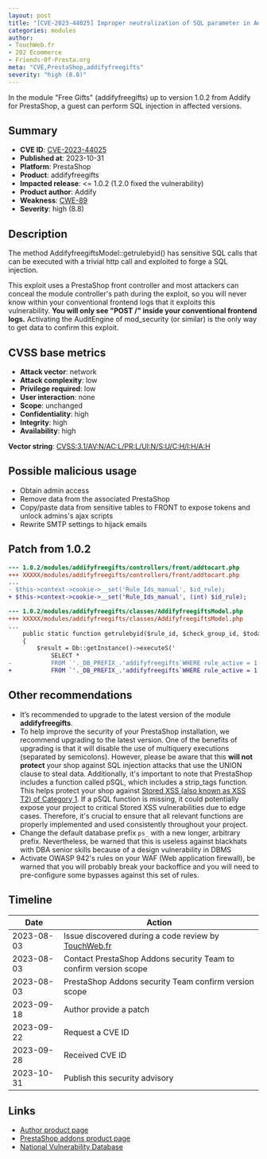 ```yaml
---
layout: post
title: "[CVE-2023-44025] Improper neutralization of SQL parameter in Addify - Free Gifts module for PrestaShop"
categories: modules
author:
- TouchWeb.fr
- 202 Ecommerce
- Friends-Of-Presta.org
meta: "CVE,PrestaShop,addifyfreegifts"
severity: "high (8.8)"
---
```


In the module "Free Gifts" (addifyfreegifts) up to version 1.0.2 from Addify for PrestaShop, a guest can perform SQL injection in affected versions.

## Summary

* **CVE ID**: [CVE-2023-44025](https://cve.mitre.org/cgi-bin/cvename.cgi?name=CVE-2023-44025)
* **Published at**: 2023-10-31
* **Platform**: PrestaShop
* **Product**: addifyfreegifts
* **Impacted release**: <= 1.0.2 (1.2.0 fixed the vulnerability)
* **Product author**: Addify
* **Weakness**: [CWE-89](https://cwe.mitre.org/data/definitions/89.html)
* **Severity**: high (8.8)

## Description

The method AddifyfreegiftsModel::getrulebyid() has sensitive SQL calls that can be executed with a trivial http call and exploited to forge a SQL injection.

This exploit uses a PrestaShop front controller and most attackers can conceal the module controller's path during the exploit, so you will never know within your conventional frontend logs that it exploits this vulnerability. **You will only see "POST /" inside your conventional frontend logs.** Activating the AuditEngine of mod_security (or similar) is the only way to get data to confirm this exploit.

## CVSS base metrics

* **Attack vector**: network
* **Attack complexity**: low
* **Privilege required**: low
* **User interaction**: none
* **Scope**: unchanged
* **Confidentiality**: high
* **Integrity**: high
* **Availability**: high

**Vector string**: [CVSS:3.1/AV:N/AC:L/PR:L/UI:N/S:U/C:H/I:H/A:H](https://nvd.nist.gov/vuln-metrics/cvss/v3-calculator?vector=AV:N/AC:L/PR:L/UI:N/S:U/C:H/I:H/A:H)

## Possible malicious usage

* Obtain admin access
* Remove data from the associated PrestaShop
* Copy/paste data from sensitive tables to FRONT to expose tokens and unlock admins's ajax scripts
* Rewrite SMTP settings to hijack emails


## Patch from 1.0.2

```diff
--- 1.0.2/modules/addifyfreegifts/controllers/front/addtocart.php
+++ XXXXX/modules/addifyfreegifts/controllers/front/addtocart.php
...
- $this->context->cookie->__set('Rule_Ids_manual', $id_rule);
+ $this->context->cookie->__set('Rule_Ids_manual', (int) $id_rule);
```

```diff
--- 1.0.2/modules/addifyfreegifts/classes/AddifyfreegiftsModel.php
+++ XXXXX/modules/addifyfreegifts/classes/AddifyfreegiftsModel.php
...
    public static function getrulebyid($rule_id, $check_group_id, $today)
    {
        $result = Db::getInstance()->executeS('
            SELECT *
-           FROM `'._DB_PREFIX_.'addifyfreegifts`WHERE rule_active = 1 AND id = '.$rule_id);
+           FROM `'._DB_PREFIX_.'addifyfreegifts`WHERE rule_active = 1 AND id = '. (int) $rule_id);
```

## Other recommendations

* It’s recommended to upgrade to the latest version of the module **addifyfreegifts**.
* To help improve the security of your PrestaShop installation, we recommend upgrading to the latest version. One of the benefits of upgrading is that it will disable the use of multiquery executions (separated by semicolons). However, please be aware that this **will not protect** your shop against SQL injection attacks that use the UNION clause to steal data. Additionally, it's important to note that PrestaShop includes a function called pSQL, which includes a strip_tags function. This helps protect your shop against [Stored XSS (also known as XSS T2) of Category 1](https://security.friendsofpresta.org/modules/2023/02/07/stored-xss.html). If a pSQL function is missing, it could potentially expose your project to critical Stored XSS vulnerabilities due to edge cases. Therefore, it's crucial to ensure that all relevant functions are properly implemented and used consistently throughout your project.
* Change the default database prefix `ps_` with a new longer, arbitrary prefix. Nevertheless, be warned that this is useless against blackhats with DBA senior skills because of a design vulnerability in DBMS
* Activate OWASP 942's rules on your WAF (Web application firewall), be warned that you will probably break your backoffice and you will need to pre-configure some bypasses against this set of rules.

## Timeline

| Date | Action |
|--|--|
| 2023-08-03 | Issue discovered during a code review by [TouchWeb.fr](https://www.touchweb.fr) |
| 2023-08-03 | Contact PrestaShop Addons security Team to confirm version scope |
| 2023-08-03 | PrestaShop Addons security Team confirm version scope |
| 2023-09-18 | Author provide a patch |
| 2023-09-22 | Request a CVE ID |
| 2023-09-28 | Received CVE ID |
| 2023-10-31 | Publish this security advisory |

## Links

* [Author product page](https://addify.store/product/prestashop-free-gifts-module/)
* [PrestaShop addons product page](https://addons.prestashop.com/en/promotions-gifts/52140-free-gifts-buy-x-get-y-bogo-and-more.html)
* [National Vulnerability Database](https://nvd.nist.gov/vuln/detail/CVE-2023-44025)
